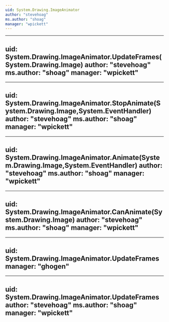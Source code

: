 ```yaml
---
uid: System.Drawing.ImageAnimator
author: "stevehoag"
ms.author: "shoag"
manager: "wpickett"
---
```


---
uid: System.Drawing.ImageAnimator.UpdateFrames(System.Drawing.Image)
author: "stevehoag"
ms.author: "shoag"
manager: "wpickett"
---

---
uid: System.Drawing.ImageAnimator.StopAnimate(System.Drawing.Image,System.EventHandler)
author: "stevehoag"
ms.author: "shoag"
manager: "wpickett"
---

---
uid: System.Drawing.ImageAnimator.Animate(System.Drawing.Image,System.EventHandler)
author: "stevehoag"
ms.author: "shoag"
manager: "wpickett"
---

---
uid: System.Drawing.ImageAnimator.CanAnimate(System.Drawing.Image)
author: "stevehoag"
ms.author: "shoag"
manager: "wpickett"
---

---
uid: System.Drawing.ImageAnimator.UpdateFrames
manager: "ghogen"
---

---
uid: System.Drawing.ImageAnimator.UpdateFrames
author: "stevehoag"
ms.author: "shoag"
manager: "wpickett"
---
